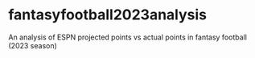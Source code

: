 # fantasyfootball2023analysis
An analysis of ESPN projected points vs actual points in fantasy football (2023 season)
